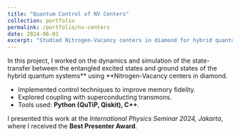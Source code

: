 ```yaml
---
title: "Quantum Control of NV Centers"
collection: portfolio
permalink: /portfolio/nv-centers
date: 2024-06-01
excerpt: "Studied Nitrogen-Vacancy centers in diamond for hybrid quantum memory applications."
---
```


In this project, I worked on the dynamics and simulation of the state-transfer between the entangled excited states and ground states of the hybrid quantum systems** using **Nitrogen-Vacancy centers in diamond.  
- Implemented control techniques to improve memory fidelity.  
- Explored coupling with superconducting transmons.  
- Tools used: **Python (QuTiP, Qiskit), C++**.  

I presented this work at the *International Physics Seminar 2024, Jakarta*, where I received the **Best Presenter Award**.  

